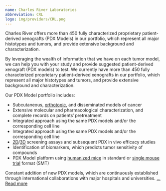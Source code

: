 ```yaml
---
name: Charles River Laboratories
abbreviation: CRL
logo: img/providers/CRL.png
---
```


Charles River offers more than 450 fully characterized proprietary patient-derived xenografts (PDX Models) in our portfolio, which represent all major histotypes and tumors, and provide extensive background and characterization.

By leveraging the wealth of information that we have on each tumor model, we can help you with your study and provide suggested patient-derived xenograft (PDX models) to test. We currently have more than 450 fully characterized proprietary patient-derived xenografts in our portfolio, which represent all major histotypes and tumors, and provide extensive background and characterization.

Our PDX Model portfolio includes:

- Subcutaneous, [orthotopic](https://www.criver.com/products-services/discovery-services/vivo-pharmacology/oncology-pharmacology-models/orthotopic-models), and disseminated models of cancer
- Extensive molecular and pharmacological characterization, and complete records on patients‘ pretreatment
- Integrated approach using the same PDX models and/or the corresponding cell line
- Integrated approach using the same PDX models and/or the corresponding cell line
- [2D](https://www.criver.com/products-services/discovery-services/vitro-biology/vitro-oncology-assays/2d-assays)/[3D](https://www.criver.com/products-services/discovery-services/in-vitro-assays/oncology/3d-assays) screening assays and subsequent PDX in vivo efficacy studies
- Identification of biomarkers, which predicts tumor sensitivity of compounds
- PDX Model platform using [humanized mice](https://www.criver.com/products-services/discovery-services/vivo-pharmacology/oncology-pharmacology-models/humanized-mice-tumor-studies) in standard or [single mouse trial](https://www.criver.com/products-services/discovery-services/vivo-pharmacology/oncology-pharmacology-models/single-mouse-trials) format (SMT)

Constant addition of new PDX models, which are continuously established through international collaborations with major hospitals and universities. [... Read more](https://www.criver.com/products-services/discovery-services/vivo-pharmacology/oncology-pharmacology-models/patient-derived-xenografts-pdx)
